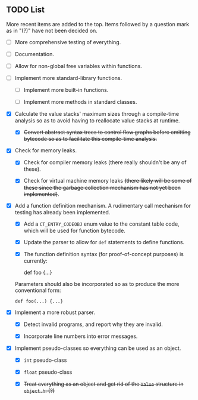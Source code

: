 TODO List
---------

More recent items are added to the top. Items followed by a question mark as in "(?)" have not been decided on.

- [ ] More comprehensive testing of everything.

- [ ] Documentation.

- [ ] Allow for non-global free variables within functions.

- [ ] Implement more standard-library functions.

  - [ ] Implement more built-in functions.
   
  - [ ] Implement more methods in standard classes.

- [x] Calculate the value stacks' maximum sizes through a compile-time analysis so as to avoid having to reallocate value stacks at runtime.

  - [x] ~~Convert abstract syntax trees to control flow graphs before emitting bytecode so as to facilitate this compile-time analysis.~~

- [x] Check for memory leaks.

  - [x] Check for compiler memory leaks (there really shouldn't be any of these).
    
  - [x] Check for virtual machine memory leaks ~~(there likely will be some of these since the garbage collection mechanism has not yet been implemented)~~.

- [x] Add a function definition mechanism. A rudimentary call mechanism for testing has already been implemented.
  
  - [x] Add a `CT_ENTRY_CODEOBJ` enum value to the constant table code, which will be used for function bytecode.
      
  - [x] Update the parser to allow for `def` statements to define functions.
    
  - [x] The function definition syntax (for proof-of-concept purposes) is currently:

      def foo {...}

   Parameters should also be incorporated so as to produce the more conventional form:

      def foo(...) {...}
          
- [x] Implement a more robust parser.

  - [x] Detect invalid programs, and report why they are invalid.
    
  - [x] Incorporate line numbers into error messages.
    
- [x] Implement pseudo-classes so everything can be used as an object.

  - [x] `int` pseudo-class
    
  - [x] `float` pseudo-class
    
  - [x] ~~Treat everything as an object and get rid of the `Value` structure in `object.h`. (?)~~
